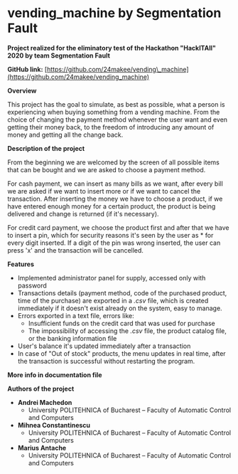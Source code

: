 # vending_machine by Segmentation Fault

**Project realized for the eliminatory test of the Hackathon &quot;HackITAll&quot; 2020        by team Segmentation Fault**

**GitHub link:** [https://github.com/24makee/vending\_machine](https://github.com/24makee/vending_machine)

**Overview**

This project has the goal to simulate, as best as possible, what a person is experiencing when buying something from a vending machine. From the choice of changing the payment method whenever the user want and even getting their money back, to the freedom of introducing any amount of money and getting all the change back.

**Description of the project**

From the beginning we are welcomed by the screen of all possible items that can be bought and we are asked to choose a payment method.

For cash payment, we can insert as many bills as we want, after every bill we are asked if we want to insert more or if we want to cancel the transaction. After inserting the money we have to choose a product, if we have entered enough money for a certain product, the product is being delivered and change is returned (if it&#39;s necessary).

For credit card payment, we choose the product first and after that we have to insert a pin, which for security reasons it&#39;s seen by the user as \* for every digit inserted. If a digit of the pin was wrong inserted, the user can press &#39;x&#39; and the transaction will be cancelled.

**Features**

- Implemented administrator panel for supply, accessed only with password
- Transactions details (payment method, code of the purchased product, time of the purchase) are exported in a _.csv_ file, which is created immediately if it doesn&#39;t exist already on the system, easy to manage.
- Errors exported in a text file, errors like:
  - Insufficient funds on the credit card that was used for purchase
  - The impossibility of accessing the _.csv_ file, the product catalog file, or the banking information file
- User&#39;s balance it&#39;s updated immediately after a transaction
- In case of &quot;Out of stock&quot; products, the menu updates in real time, after the transaction is successful without restarting the program.


**More info in documentation file**
 
**Authors of the project**

- **Andrei Machedon**
  - University POLITEHNICA of Bucharest – Faculty of Automatic Control and Computers
- **Mihnea Constantinescu**
  - University POLITEHNICA of Bucharest – Faculty of Automatic Control and Computers
- **Marius Antache**
  - University POLITEHNICA of Bucharest – Faculty of Automatic Control and Computers
